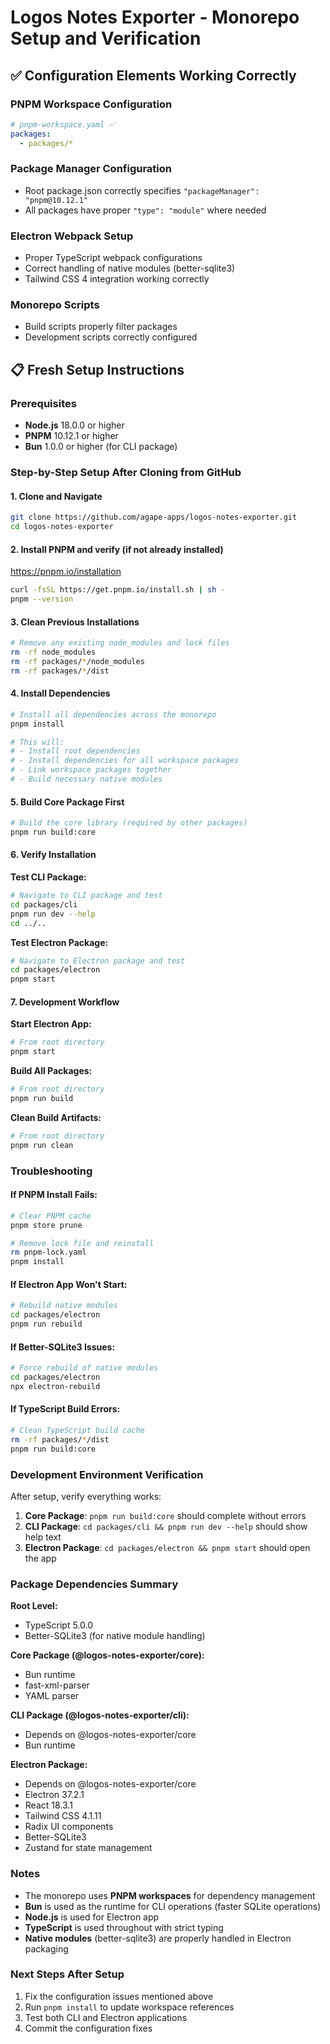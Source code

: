 # Logos Notes Exporter - Monorepo Setup and Verification

## ✅ Configuration Elements Working Correctly

### PNPM Workspace Configuration

```yaml
# pnpm-workspace.yaml ✅
packages:
  - packages/*
```

### Package Manager Configuration

- Root package.json correctly specifies `"packageManager": "pnpm@10.12.1"`
- All packages have proper `"type": "module"` where needed

### Electron Webpack Setup

- Proper TypeScript webpack configurations
- Correct handling of native modules (better-sqlite3)
- Tailwind CSS 4 integration working correctly

### Monorepo Scripts

- Build scripts properly filter packages
- Development scripts correctly configured

## 📋 Fresh Setup Instructions

### Prerequisites

- **Node.js** 18.0.0 or higher
- **PNPM** 10.12.1 or higher
- **Bun** 1.0.0 or higher (for CLI package)

### Step-by-Step Setup After Cloning from GitHub

#### 1. Clone and Navigate

```bash
git clone https://github.com/agape-apps/logos-notes-exporter.git
cd logos-notes-exporter
```

#### 2. Install PNPM and verify (if not already installed)

https://pnpm.io/installation

```bash
curl -fsSL https://get.pnpm.io/install.sh | sh -
pnpm --version
```

#### 3. Clean Previous Installations

```bash
# Remove any existing node_modules and lock files
rm -rf node_modules
rm -rf packages/*/node_modules
rm -rf packages/*/dist
```

#### 4. Install Dependencies

```bash
# Install all dependencies across the monorepo
pnpm install

# This will:
# - Install root dependencies
# - Install dependencies for all workspace packages
# - Link workspace packages together
# - Build necessary native modules
```

#### 5. Build Core Package First

```bash
# Build the core library (required by other packages)
pnpm run build:core
```

#### 6. Verify Installation

**Test CLI Package:**

```bash
# Navigate to CLI package and test
cd packages/cli
pnpm run dev --help
cd ../..
```

**Test Electron Package:**

```bash
# Navigate to Electron package and test
cd packages/electron
pnpm start
```

#### 7. Development Workflow

**Start Electron App:**

```bash
# From root directory
pnpm start
```

**Build All Packages:**

```bash
# From root directory
pnpm run build
```

**Clean Build Artifacts:**

```bash
# From root directory
pnpm run clean
```

### Troubleshooting

#### If PNPM Install Fails:

```bash
# Clear PNPM cache
pnpm store prune

# Remove lock file and reinstall
rm pnpm-lock.yaml
pnpm install
```

#### If Electron App Won't Start:

```bash
# Rebuild native modules
cd packages/electron
pnpm run rebuild
```

#### If Better-SQLite3 Issues:

```bash
# Force rebuild of native modules
cd packages/electron
npx electron-rebuild
```

#### If TypeScript Build Errors:

```bash
# Clean TypeScript build cache
rm -rf packages/*/dist
pnpm run build:core
```

### Development Environment Verification

After setup, verify everything works:

1. **Core Package**: `pnpm run build:core` should complete without errors
2. **CLI Package**: `cd packages/cli && pnpm run dev --help` should show help text
3. **Electron Package**: `cd packages/electron && pnpm start` should open the app

### Package Dependencies Summary

**Root Level:**

- TypeScript 5.0.0
- Better-SQLite3 (for native module handling)

**Core Package (@logos-notes-exporter/core):**

- Bun runtime
- fast-xml-parser
- YAML parser

**CLI Package (@logos-notes-exporter/cli):**

- Depends on @logos-notes-exporter/core
- Bun runtime

**Electron Package:**

- Depends on @logos-notes-exporter/core
- Electron 37.2.1
- React 18.3.1
- Tailwind CSS 4.1.11
- Radix UI components
- Better-SQLite3
- Zustand for state management

### Notes

- The monorepo uses **PNPM workspaces** for dependency management
- **Bun** is used as the runtime for CLI operations (faster SQLite operations)
- **Node.js** is used for Electron app
- **TypeScript** is used throughout with strict typing
- **Native modules** (better-sqlite3) are properly handled in Electron packaging

### Next Steps After Setup

1. Fix the configuration issues mentioned above
2. Run `pnpm install` to update workspace references
3. Test both CLI and Electron applications
4. Commit the configuration fixes

